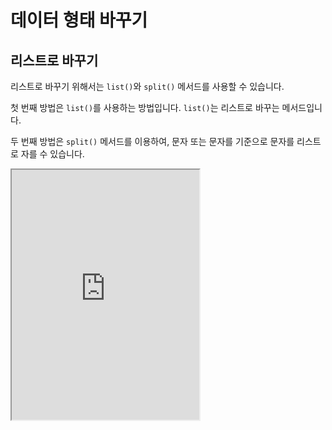 # 데이터 형태 바꾸기

## 리스트로 바꾸기

리스트로 바꾸기 위해서는 `list()`와 `split()` 메서드를 사용할 수 있습니다.

첫 번째 방법은 `list()`를 사용하는 방법입니다.
`list()`는 리스트로 바꾸는 메서드입니다.

두 번째 방법은 `split()` 메서드를 이용하여, 문자 또는 문자를 기준으로 문자를 리스트로 자를 수 있습니다.

<iframe
  loading="lazy" title="Python Playground" src="https://trinket.io/embed/python3/b8df2e09d4" height="400" />

## 튜플로 바꾸기

튜플로 바꾸기 위하여 문자를 먼저 리스트로 바꾸고 `tuple()` 메서드를 사용하여 튜플로 전환할 수 있습니다.

<iframe
  loading="lazy" title="Python Playground" src="https://trinket.io/embed/python3/facd314b6c" height="400" />

## 숫자로 바꾸기

숫자로는 바꾸기 위해서는 `int()`, `float()`, `complex()` 메서드를 사용할 수 있습니다.

만일 문자 안에 있는 문자가 숫자가 아니라면 다음과 같은 결과가 나올 것입니다.

```py
NaN
```

`NaN`은 Not a Number의 약자입니다

<iframe
  loading="lazy" title="Python Playground" src="https://trinket.io/embed/python3/cf87c918cc" height="400" />

## 불리언으로 바꾸기

불리언으로 바꾸기 위해서는 `bool()` 이라는 메서드를 사용할 수 있습니다.

`bool()`은 Boolean의 약자입니다.

0은 항상 `False`이고 1은 `True`입니다.

<iframe
  loading="lazy" title="Python Playground" src="https://trinket.io/embed/python3/314b0e422c" height="400" />

## 정리

| 데이터 형태 | 바꾸는 방법                     | 예시                               |
| :----------- | :------------------------------- | :---------------------------------- |
| 튜플        | `tuple()`                       | `tuple(a)`                         |
| 문자        | `str()`                         | `str(a)`                           |
| 리스트      | `list()`, `slpit()`             | `list(a)`, `a.split(" ")`          |
| 숫자        | `int()`, `float()`, `complex()` | `int(a)`, `float(a)`, `complex(a)` |
| 불리언      | `bool()`                        | `bool(a)`                          |
